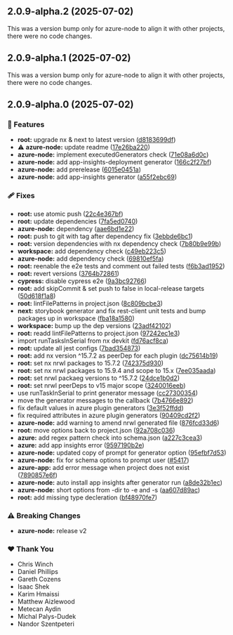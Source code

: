## 2.0.9-alpha.2 (2025-07-02)

This was a version bump only for azure-node to align it with other projects, there were no code changes.

## 2.0.9-alpha.1 (2025-07-02)

This was a version bump only for azure-node to align it with other projects, there were no code changes.

## 2.0.9-alpha.0 (2025-07-02)

### 🚀 Features

- **root:** upgrade nx & next to latest version ([d8183699df](https://github.com/Ensono/stacks-nx-plugins/commit/d8183699df))
- ⚠️  **azure-node:** update readme ([17e26ba220](https://github.com/Ensono/stacks-nx-plugins/commit/17e26ba220))
- **azure-node:** implement executedGenerators check ([71e08a6d0c](https://github.com/Ensono/stacks-nx-plugins/commit/71e08a6d0c))
- **azure-node:** add app-insights-deployment generator ([166c2f27bf](https://github.com/Ensono/stacks-nx-plugins/commit/166c2f27bf))
- **azure-node:** add prerelease ([6015e0451a](https://github.com/Ensono/stacks-nx-plugins/commit/6015e0451a))
- **azure-node:** add app-insights generator ([a55f2ebc69](https://github.com/Ensono/stacks-nx-plugins/commit/a55f2ebc69))

### 🩹 Fixes

- **root:** use atomic push ([22c4e367bf](https://github.com/Ensono/stacks-nx-plugins/commit/22c4e367bf))
- **root:** update dependencies ([7fa5ed0740](https://github.com/Ensono/stacks-nx-plugins/commit/7fa5ed0740))
- **azure-node:** dependency ([aae6bd1e22](https://github.com/Ensono/stacks-nx-plugins/commit/aae6bd1e22))
- **root:** push to git with tag after dependency fix ([3ebbde6bc1](https://github.com/Ensono/stacks-nx-plugins/commit/3ebbde6bc1))
- **root:** version dependencies with nx dependency check ([7b80b9e99b](https://github.com/Ensono/stacks-nx-plugins/commit/7b80b9e99b))
- **workspace:** add dependency check ([c49eb223c5](https://github.com/Ensono/stacks-nx-plugins/commit/c49eb223c5))
- **azure-node:** add dependency check ([69810ef5fa](https://github.com/Ensono/stacks-nx-plugins/commit/69810ef5fa))
- **root:** reenable the e2e tests and comment out failed tests ([f6b3ad1952](https://github.com/Ensono/stacks-nx-plugins/commit/f6b3ad1952))
- **root:** revert versions ([3764b72861](https://github.com/Ensono/stacks-nx-plugins/commit/3764b72861))
- **cypress:** disable cypress e2e ([9a3bc92766](https://github.com/Ensono/stacks-nx-plugins/commit/9a3bc92766))
- **root:** add skipCommit & set push to false in local-release targets ([50d618f1a8](https://github.com/Ensono/stacks-nx-plugins/commit/50d618f1a8))
- **root:** lintFilePatterns in project.json ([8c809bcbe3](https://github.com/Ensono/stacks-nx-plugins/commit/8c809bcbe3))
- **next:** storybook generator and fix rest-client unit tests and bump packages up in workspace ([fba18a1580](https://github.com/Ensono/stacks-nx-plugins/commit/fba18a1580))
- **workspace:** bump up the dep versions ([23adf42102](https://github.com/Ensono/stacks-nx-plugins/commit/23adf42102))
- **root:** readd lintFilePatterns to project.json ([97242ec1e3](https://github.com/Ensono/stacks-nx-plugins/commit/97242ec1e3))
- import runTasksInSerial from nx devkit ([fd76acf8ca](https://github.com/Ensono/stacks-nx-plugins/commit/fd76acf8ca))
- **root:** update all jest configs ([7bad354873](https://github.com/Ensono/stacks-nx-plugins/commit/7bad354873))
- **root:** add nx version ^15.7.2 as peerDep for each plugin ([dc75614b19](https://github.com/Ensono/stacks-nx-plugins/commit/dc75614b19))
- **root:** set nx nrwl packages to 15.7.2 ([742375d930](https://github.com/Ensono/stacks-nx-plugins/commit/742375d930))
- **root:** set nx nrwl packages to 15.9.4 and scope to 15.x ([7ee035aada](https://github.com/Ensono/stacks-nx-plugins/commit/7ee035aada))
- **root:** set nrwl packaeg versions to ^15.7.2 ([24dce1b0d2](https://github.com/Ensono/stacks-nx-plugins/commit/24dce1b0d2))
- **root:** set nrwl peerDeps to v15 major scope ([3240016eeb](https://github.com/Ensono/stacks-nx-plugins/commit/3240016eeb))
- use runTaskInSerial to print generator message ([cc27300354](https://github.com/Ensono/stacks-nx-plugins/commit/cc27300354))
- move the generator messages to the callback ([7b4766e892](https://github.com/Ensono/stacks-nx-plugins/commit/7b4766e892))
- fix default values in azure plugin generators ([3e3f52ffdd](https://github.com/Ensono/stacks-nx-plugins/commit/3e3f52ffdd))
- fix required attributes in azure plugin generators ([90409cd2f2](https://github.com/Ensono/stacks-nx-plugins/commit/90409cd2f2))
- **azure-node:** add warning to amend nrwl generated file ([876fcd33d6](https://github.com/Ensono/stacks-nx-plugins/commit/876fcd33d6))
- **root:** move options back to project.json ([92a708c036](https://github.com/Ensono/stacks-nx-plugins/commit/92a708c036))
- **azure:** add regex pattern check into schema.json ([a227c3cea3](https://github.com/Ensono/stacks-nx-plugins/commit/a227c3cea3))
- **azure:** add app insights error ([9597190b2e](https://github.com/Ensono/stacks-nx-plugins/commit/9597190b2e))
- **azure-node:** updated copy of prompt for generator option ([95efbf7d53](https://github.com/Ensono/stacks-nx-plugins/commit/95efbf7d53))
- **azure-node:** fix for schema options to prompt user ([#5417](https://github.com/Ensono/stacks-nx-plugins/issues/5417))
- **azure-app:** add error message when project does not exist ([7890857e6f](https://github.com/Ensono/stacks-nx-plugins/commit/7890857e6f))
- **azure-node:** auto install app insights after generator run ([a8de32b1ec](https://github.com/Ensono/stacks-nx-plugins/commit/a8de32b1ec))
- **azure-node:** short options from -dir to -e and -s ([aa607d89ac](https://github.com/Ensono/stacks-nx-plugins/commit/aa607d89ac))
- **root:** add missing type decleration ([bf48970fe7](https://github.com/Ensono/stacks-nx-plugins/commit/bf48970fe7))

### ⚠️  Breaking Changes

- **azure-node:** release v2

### ❤️ Thank You

- Chris Winch
- Daniel Phillips
- Gareth Cozens
- Isaac Shek
- Karim Hmaissi
- Matthew Aizlewood
- Metecan Aydin
- Michal Palys-Dudek
- Nandor Szentpeteri